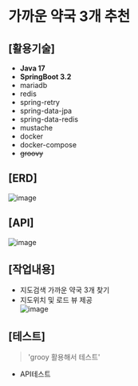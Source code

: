 # 가까운 약국 3개 추천

## [활용기술] <br>
* **Java 17** <br>
* **SpringBoot 3.2**<br>
* mariadb<br>
* redis<br>
* spring-retry<br>
* spring-data-jpa<br>
* spring-data-redis<br>
* mustache<br> 
* docker<br>
* docker-compose<br>
* ~~groovy~~

## [ERD]<br>
![image](https://github.com/MyoungSoo7/pharmacyrecommend/assets/13523622/80e9bcc1-0b6b-49f1-9f42-fae832375626)<br>

## [API]<br>
![image](https://github.com/MyoungSoo7/pharmacyrecommend/assets/13523622/047a1398-a01a-451a-a90d-bf14907e3ab4)<br>

## [작업내용]<br>
* 지도검색 가까운 약국 3개 찾기<br>
* 지도위치 및 로드 뷰 제공<br>
![image](https://github.com/MyoungSoo7/pharmacyrecommend/assets/13523622/fe7c6124-ac27-4be1-8558-b8ba6f61f135)

## [테스트]<br>
> 'grooy 활용해서 테스트'
* API테스트 



